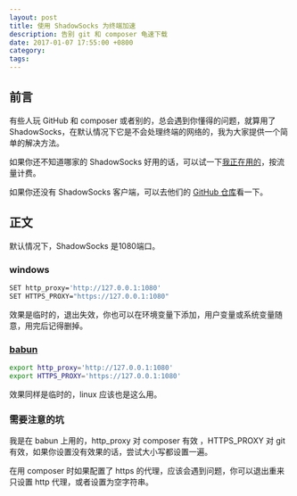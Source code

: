 ```yaml
---
layout: post
title: 使用 ShadowSocks 为终端加速
description: 告别 git 和 composer 龟速下载
date: 2017-01-07 17:55:00 +0800
category:
tags:
---
```


## 前言

有些人玩 GitHub 和 composer 或者别的，总会遇到你懂得的问题，就算用了 ShadowSocks，在默认情况下它是不会处理终端的网络的，我为大家提供一个简单的解决方法。

如果你还不知道哪家的 ShadowSocks 好用的话，可以试一下[我正在用的](http://vpnaff.com/?2289)，按流量计费。

如果你还没有 ShadowSocks 客户端，可以去他们的 [GitHub 仓库](https://github.com/shadowsocks)看一下。

## 正文

默认情况下，ShadowSocks 是1080端口。

### windows

```bash
SET http_proxy='http://127.0.0.1:1080'
SET HTTPS_PROXY="https://127.0.0.1:1080"
```

效果是临时的，退出失效，你也可以在环境变量下添加，用户变量或系统变量随意，用完后记得删掉。

### [babun](https://github.com/babun/babun)

```bash
export http_proxy='http://127.0.0.1:1080'
export HTTPS_PROXY='https://127.0.0.1:1080'
```

效果同样是临时的，linux 应该也是这么用。

### 需要注意的坑

我是在 babun 上用的，http_proxy 对 composer 有效 ，HTTPS_PROXY 对 git 有效，如果你设置没有效果的话，尝试大小写都设置一遍。

在用 composer 时如果配置了 https 的代理，应该会遇到问题，你可以退出重来只设置 http 代理，或者设置为空字符串。
